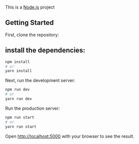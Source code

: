 This is a [Node.js](https://nodejs.org/) project 

## Getting Started
First, clone the repository: 

## install the dependencies:
```bash
npm install
# or
yarn install
```

Next, run the development server:
```bash
npm run dev
# or
yarn run dev
```

Run the production server:
```bash
npm run start
# or
yarn run start
```

Open [http://localhost:5000](http://localhost:5000) with your browser to see the result.
